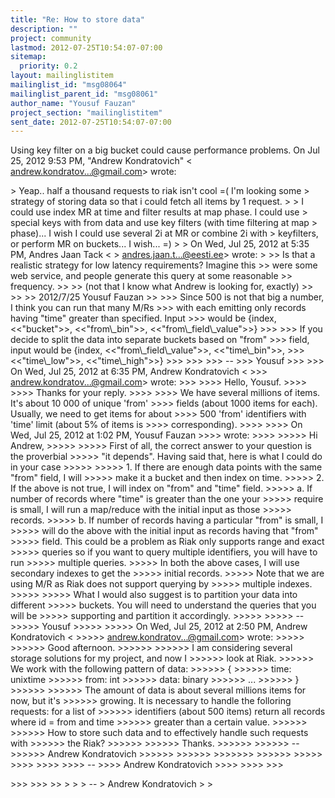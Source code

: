 ```yaml
---
title: "Re: How to store data"
description: ""
project: community
lastmod: 2012-07-25T10:54:07-07:00
sitemap:
  priority: 0.2
layout: mailinglistitem
mailinglist_id: "msg08064"
mailinglist_parent_id: "msg08061"
author_name: "Yousuf Fauzan"
project_section: "mailinglistitem"
sent_date: 2012-07-25T10:54:07-07:00
---
```



Using key filter on a big bucket could cause performance problems.
On Jul 25, 2012 9:53 PM, "Andrew Kondratovich" &lt;
andrew.kondratov...@gmail.com&gt; wrote:

&gt; Yeap.. half a thousand requests to riak isn't cool =( I'm looking some
&gt; strategy of storing data so that i could fetch all items by 1 request.
&gt;
&gt; I could use index MR at time and filter results at map phase. I could use
&gt; special keys with from data and use key filters (with time filtering at map
&gt; phase)... I wish I could use several 2i at MR or combine 2i with
&gt; keyfilters, or perform MR on buckets... I wish... =)
&gt;
&gt; On Wed, Jul 25, 2012 at 5:35 PM, Andres Jaan Tack &lt;
&gt; andres.jaan.t...@eesti.ee&gt; wrote:
&gt;
&gt;&gt; Is that a realistic strategy for low latency requirements? Imagine this
&gt;&gt; were some web service, and people generate this query at some reasonable
&gt;&gt; frequency.
&gt;&gt;
&gt;&gt; (not that I know what Andrew is looking for, exactly)
&gt;&gt;
&gt;&gt;
&gt;&gt; 2012/7/25 Yousuf Fauzan 
&gt;&gt;
&gt;&gt;&gt; Since 500 is not that big a number, I think you can run that many M/Rs
&gt;&gt;&gt; with each emitting only records having "time" greater than specified. Input
&gt;&gt;&gt; would be {index, &lt;&lt;"bucket"&gt;&gt;, &lt;&lt;"from\\_bin"&gt;&gt;, &lt;&lt;"from\\_field\\_value"&gt;&gt;}
&gt;&gt;&gt;
&gt;&gt;&gt; If you decide to split the data into separate buckets based on "from"
&gt;&gt;&gt; field, input would be {index, &lt;&lt;"from\\_field\\_value"&gt;&gt;, &lt;&lt;"time\\_bin"&gt;&gt;,
&gt;&gt;&gt; &lt;&lt;"time\\_low"&gt;&gt;, &lt;&lt;"time\\_high"&gt;&gt;}
&gt;&gt;&gt;
&gt;&gt;&gt;
&gt;&gt;&gt; --
&gt;&gt;&gt; Yousuf
&gt;&gt;&gt;
&gt;&gt;&gt; On Wed, Jul 25, 2012 at 6:35 PM, Andrew Kondratovich &lt;
&gt;&gt;&gt; andrew.kondratov...@gmail.com&gt; wrote:
&gt;&gt;&gt;
&gt;&gt;&gt;&gt; Hello, Yousuf.
&gt;&gt;&gt;&gt;
&gt;&gt;&gt;&gt; Thanks for your reply.
&gt;&gt;&gt;&gt;
&gt;&gt;&gt;&gt; We have several millions of items. It's about 10 000 of unique 'from'
&gt;&gt;&gt;&gt; fields (about 1000 items for each). Usually, we need to get items for about
&gt;&gt;&gt;&gt; 500 'from' identifiers with 'time' limit (about 5% of items is
&gt;&gt;&gt;&gt; corresponding).
&gt;&gt;&gt;&gt;
&gt;&gt;&gt;&gt; On Wed, Jul 25, 2012 at 1:02 PM, Yousuf Fauzan 
&gt;&gt;&gt;&gt; wrote:
&gt;&gt;&gt;&gt;
&gt;&gt;&gt;&gt;&gt; Hi Andrew,
&gt;&gt;&gt;&gt;&gt;
&gt;&gt;&gt;&gt;&gt; First of all, the correct answer to your question is the proverbial
&gt;&gt;&gt;&gt;&gt; "it depends". Having said that, here is what I could do in your case
&gt;&gt;&gt;&gt;&gt;
&gt;&gt;&gt;&gt;&gt; 1. If there are enough data points with the same "from" field, I will
&gt;&gt;&gt;&gt;&gt; make it a bucket and then index on time.
&gt;&gt;&gt;&gt;&gt; 2. If the above is not true, I will index on "from" and "time" field.
&gt;&gt;&gt;&gt;&gt; a. If number of records where "time" is greater than the one your
&gt;&gt;&gt;&gt;&gt; require is small, I will run a map/reduce with the initial input as those
&gt;&gt;&gt;&gt;&gt; records.
&gt;&gt;&gt;&gt;&gt; b. If number of records having a particular "from" is small, I
&gt;&gt;&gt;&gt;&gt; will do the above with the initial input as records having that "from"
&gt;&gt;&gt;&gt;&gt; field. This could be a problem as Riak only supports range and exact
&gt;&gt;&gt;&gt;&gt; queries so if you want to query multiple identifiers, you will have to run
&gt;&gt;&gt;&gt;&gt; multiple queries.
&gt;&gt;&gt;&gt;&gt; In both the above cases, I will use secondary indexes to get the
&gt;&gt;&gt;&gt;&gt; initial records.
&gt;&gt;&gt;&gt;&gt; Note that we are using M/R as Riak does not support querying by
&gt;&gt;&gt;&gt;&gt; multiple indexes.
&gt;&gt;&gt;&gt;&gt;
&gt;&gt;&gt;&gt;&gt; What I would also suggest is to partition your data into different
&gt;&gt;&gt;&gt;&gt; buckets. You will need to understand the queries that you will be
&gt;&gt;&gt;&gt;&gt; supporting and partition it accordingly.
&gt;&gt;&gt;&gt;&gt;
&gt;&gt;&gt;&gt;&gt; --
&gt;&gt;&gt;&gt;&gt; Yousuf
&gt;&gt;&gt;&gt;&gt;
&gt;&gt;&gt;&gt;&gt; On Wed, Jul 25, 2012 at 2:50 PM, Andrew Kondratovich &lt;
&gt;&gt;&gt;&gt;&gt; andrew.kondratov...@gmail.com&gt; wrote:
&gt;&gt;&gt;&gt;&gt;
&gt;&gt;&gt;&gt;&gt;&gt; Good afternoon.
&gt;&gt;&gt;&gt;&gt;&gt;
&gt;&gt;&gt;&gt;&gt;&gt; I am considering several storage solutions for my project, and now I
&gt;&gt;&gt;&gt;&gt;&gt; look at Riak.
&gt;&gt;&gt;&gt;&gt;&gt; We work with the following pattern of data:
&gt;&gt;&gt;&gt;&gt;&gt; {
&gt;&gt;&gt;&gt;&gt;&gt; time: unixtime
&gt;&gt;&gt;&gt;&gt;&gt; from: int
&gt;&gt;&gt;&gt;&gt;&gt; data: binary
&gt;&gt;&gt;&gt;&gt;&gt; ...
&gt;&gt;&gt;&gt;&gt;&gt; }
&gt;&gt;&gt;&gt;&gt;&gt;
&gt;&gt;&gt;&gt;&gt;&gt; The amount of data is about several millions items for now, but it's
&gt;&gt;&gt;&gt;&gt;&gt; growing. It is necessary to handle the folloring requests: for a list of
&gt;&gt;&gt;&gt;&gt;&gt; identifiers (about 500 items) return all records where id = from and time
&gt;&gt;&gt;&gt;&gt;&gt; greater than a certain value.
&gt;&gt;&gt;&gt;&gt;&gt;
&gt;&gt;&gt;&gt;&gt;&gt; How to store such data and to effectively handle such requests with
&gt;&gt;&gt;&gt;&gt;&gt; the Riak?
&gt;&gt;&gt;&gt;&gt;&gt;
&gt;&gt;&gt;&gt;&gt;&gt; Thanks.
&gt;&gt;&gt;&gt;&gt;&gt;
&gt;&gt;&gt;&gt;&gt;&gt; --
&gt;&gt;&gt;&gt;&gt;&gt; Andrew Kondratovich
&gt;&gt;&gt;&gt;&gt;&gt;
&gt;&gt;&gt;&gt;&gt;&gt;
&gt;&gt;&gt;&gt;&gt;&gt;&gt;
&gt;&gt;&gt;&gt;&gt;&gt;
&gt;&gt;&gt;&gt;&gt;
&gt;&gt;&gt;&gt;
&gt;&gt;&gt;&gt;
&gt;&gt;&gt;&gt; --
&gt;&gt;&gt;&gt; Andrew Kondratovich
&gt;&gt;&gt;&gt;
&gt;&gt;&gt;&gt;
&gt;&gt;&gt;

&gt;&gt;&gt;
&gt;&gt;&gt;
&gt;&gt;
&gt;
&gt;
&gt; --
&gt; Andrew Kondratovich
&gt;
&gt;
